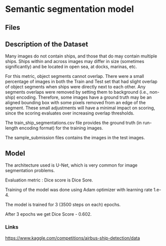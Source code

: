 # Semantic segmentation model
## Files

## Description of the Dataset
Many images do not contain ships, and those that do may contain multiple ships. Ships within and across images may differ in size (sometimes significantly) and be located in open sea, at docks, marinas, etc.

For this metric, object segments cannot overlap. There were a small percentage of images in both the Train and Test set that had slight overlap of object segments when ships were directly next to each other. Any segments overlaps were removed by setting them to background (i.e., non-ship) encoding. Therefore, some images have a ground truth may be an aligned bounding box with some pixels removed from an edge of the segment. These small adjustments will have a minimal impact on scoring, since the scoring evaluates over increasing overlap thresholds.

The train_ship_segmentations.csv file provides the ground truth (in run-length encoding format) for the training images.

The sample_submission files contains the images in the test images.

## Model
The architecture used is U-Net, which is very common for image segmentation problems.

Evaluation metric : Dice score is Dice Sore.

Training of the model was done using Adam optimizer with learning rate 1.e-4.

The model is trained for 3 (3500 steps on each) epochs.

After 3 epochs we get Dice Score - 0.602.

### Links
https://www.kaggle.com/competitions/airbus-ship-detection/data
